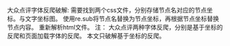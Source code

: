 大众点评字体反爬破解:
  需要找到两个css文件，分别存储节点名对应的节点坐标。与文字坐标图。
  使用re.sub将节点名替换为节点坐标，再根据节点坐标替换节点内容。
  重新解析html文件。
注：
  大众点评两种字体反爬，分别是基于坐标的反爬和页面加载字体的反爬。
  本文只破解基于坐标的反爬。
